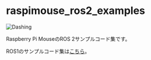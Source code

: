 # raspimouse_ros2_examples

![Dashing](https://github.com/rt-net/raspimouse_ros2_examples/workflows/Dashing/badge.svg)

Raspberry Pi MouseのROS 2サンプルコード集です。

ROS1のサンプルコード集は[こちら](https://github.com/rt-net/raspimouse_ros_examples)。
